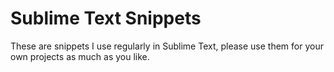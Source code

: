 # Sublime Text Snippets

These are snippets I use regularly in Sublime Text, please use them for your own projects as much as you like.
